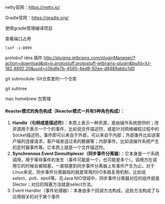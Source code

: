 netty官网：https://netty.io/

Gradle官网：https://gradle.org/

使用gradle管理编译项目

查看端口占用

```shell
lsof -i:8899
```
protobuf idea 插件
http://plugins.jetbrains.com/pluginManager/?action=download&id=io.protostuff.protostuff-jetbrains-plugin&build=IU-182.4892.20&uuid=c0bdfe7b-4595-4ed8-92ee-d8489abbc1d0

git submodule: Git仓库里的一个仓库

git subtree

mac homebrew 包管理



#### Reactor模式的角色构成（Reactor模式一共有5种角色构成）：
1. **Handle（句柄或是描述符）**：本质上表示一种资源，是由操作系统提供的；改资源用于表示一个个的事件，比如说文件描述符，或是针对网络编程过程中的Socket描述符。事件即可以来自于外部，可以来自于内部；外部事件比如说客户端的连接请求，客户端发送过来的数据等；内部事件，比如说操作系统产生的定时器事件等。它本质上就是一个文件描述符。
2. **Synchronous Event Demultiplexer（同步事件分离器**）：它本身是一个系统调用，用于等待事件的发生（事件可能是一个，也可能是多个）。调用方在调用它的时候会被阻塞，一直阻塞到同步事件分离器上有事件产生为止。对于Linux来说，同步事件分离器指的就是常用的I/O多路复用机制，比如说select、poll、epoll等。在Java NIO领域中，同步事件分离器对应的组件就是Slector；对应的阻塞方法就是select方法。
3. Event Handler（事件处理器）：本身由多个回调方法构成，这些方法构成了与应用相关的对于某个事件







